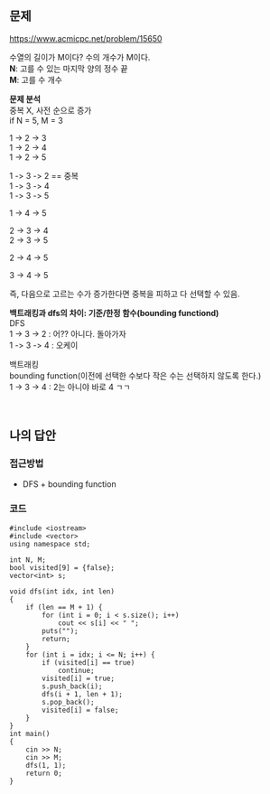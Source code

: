 ## 문제
https://www.acmicpc.net/problem/15650

수열의 길이가 M이다? 수의 개수가 M이다.  
**N**: 고를 수 있는 마지막 양의 정수 끝  
**M**: 고를 수 개수  

**문제 분석**  
 중복 X, 사전 순으로 증가  
 if N = 5, M = 3  

 1 -> 2 -> 3  
 1 -> 2 -> 4  
 1 -> 2 -> 5  

 1 -> 3 -> 2 == 중복  
 1 -> 3 -> 4  
 1 -> 3 -> 5  

 1 -> 4 -> 5  

 2 -> 3 -> 4  
 2 -> 3 -> 5  

 2 -> 4 -> 5  

 3 -> 4 -> 5  

 즉, 다음으로 고르는 수가 증가한다면 중복을 피하고 다 선택할 수 있음.  

 **백트래킹과 dfs의 차이: 기준/한정 함수(bounding functiond)**  
 DFS  
 1 -> 3 -> 2 : 어?? 아니다. 돌아가자  
 1 -> 3 -> 4 : 오케이  
 
 백트래킹  
 bounding function(이전에 선택한 수보다 작은 수는 선택하지 않도록 한다.)  
 1 -> 3 -> 4 : 2는 아니야 바로 4 ㄱㄱ  
 

<br>

## 나의 답안
### 접근방법
- DFS + bounding function

### 코드
```
#include <iostream>
#include <vector>
using namespace std;

int N, M;
bool visited[9] = {false};
vector<int> s;

void dfs(int idx, int len)
{
    if (len == M + 1) {
        for (int i = 0; i < s.size(); i++)
            cout << s[i] << " ";
        puts("");
        return;
    }
    for (int i = idx; i <= N; i++) {
        if (visited[i] == true)
            continue;
        visited[i] = true;
        s.push_back(i);
        dfs(i + 1, len + 1);
        s.pop_back();
        visited[i] = false;
    }
}
int main()
{
    cin >> N;
    cin >> M;
    dfs(1, 1);
    return 0;
}
```
